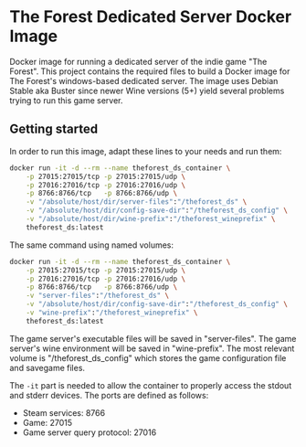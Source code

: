 # The Forest Dedicated Server Docker Image
Docker image for running a dedicated server of the indie game "The Forest".
This project contains the required files to build a Docker image for The Forest's windows-based dedicated server.
The image uses Debian Stable aka Buster since newer Wine versions (5+) yield several problems trying to run this game server.


## Getting started
In order to run this image, adapt these lines to your needs and run them:
```bash
docker run -it -d --rm --name theforest_ds_container \
    -p 27015:27015/tcp -p 27015:27015/udp \
    -p 27016:27016/tcp -p 27016:27016/udp \
    -p 8766:8766/tcp   -p 8766:8766/udp \
    -v "/absolute/host/dir/server-files":"/theforest_ds" \
    -v "/absolute/host/dir/config-save-dir":"/theforest_ds_config" \
    -v "/absolute/host/dir/wine-prefix":"/theforest_wineprefix" \
    theforest_ds:latest
```

The same command using named volumes:
```bash
docker run -it -d --rm --name theforest_ds_container \
    -p 27015:27015/tcp -p 27015:27015/udp \
    -p 27016:27016/tcp -p 27016:27016/udp \
    -p 8766:8766/tcp   -p 8766:8766/udp \
    -v "server-files":"/theforest_ds" \
    -v "/absolute/host/dir/config-save-dir":"/theforest_ds_config" \
    -v "wine-prefix":"/theforest_wineprefix" \
    theforest_ds:latest
```

The game server's executable files will be saved in "server-files".
The game server's wine environment will be saved in "wine-prefix".
The most relevant volume is "/theforest_ds_config" which stores the game configuration file and savegame files.



The `-it` part is needed to allow the container to properly access the stdout and stderr devices.
The ports are defined as follows:
- Steam services: 8766
- Game: 27015
- Game server query protocol: 27016
